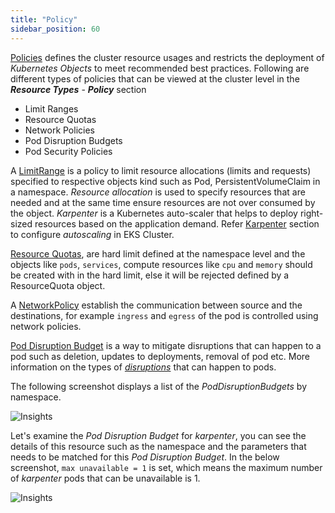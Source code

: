 ```yaml
---
title: "Policy"
sidebar_position: 60
---
```


[Policies](https://kubernetes.io/docs/concepts/policy/) defines the cluster resource usages and restricts the deployment of _Kubernetes Objects_ to meet recommended best practices. Following are different types of policies that can be viewed at the cluster level in the **_Resource Types_** - **_Policy_** section

- Limit Ranges
- Resource Quotas
- Network Policies
- Pod Disruption Budgets
- Pod Security Policies

A [LimitRange](https://kubernetes.io/docs/concepts/policy/limit-range/) is a policy to limit resource allocations (limits and requests) specified to respective objects kind such as Pod, PersistentVolumeClaim in a namespace. _Resource allocation_ is used to specify resources that are needed and at the same time ensure resources are not over consumed by the object. _Karpenter_ is a Kubernetes auto-scaler that helps to deploy right-sized resources based on the application demand. Refer [Karpenter](../../../autoscaling/compute/karpenter/index.md) section to configure _autoscaling_ in EKS Cluster.

[Resource Quotas](https://kubernetes.io/docs/concepts/policy/resource-quotas/), are hard limit defined at the namespace level and the objects like `pods`, `services`, compute resources like `cpu` and `memory` should be created with in the hard limit, else it will be rejected defined by a ResourceQuota object.

A [NetworkPolicy](https://kubernetes.io/docs/concepts/services-networking/network-policies/) establish the communication between source and the destinations, for example `ingress` and `egress` of the pod is controlled using network policies.

[Pod Disruption Budget](https://kubernetes.io/docs/tasks/run-application/configure-pdb/) is a way to mitigate disruptions that can happen to a pod such as deletion, updates to deployments, removal of pod etc. More information on the types of _[disruptions](https://kubernetes.io/docs/concepts/workloads/pods/disruptions/)_ that can happen to pods.

The following screenshot displays a list of the _PodDisruptionBudgets_ by namespace.

![Insights](/img/resource-view/policy-poddisruption.jpg)

Let's examine the _Pod Disruption Budget_ for _karpenter_, you can see the details of this resource such as the namespace and the parameters that needs to be matched for this _Pod Disruption Budget_. In the below screenshot, `max unavailable = 1` is set, which means the maximum number of _karpenter_ pods that can be unavailable is 1.

![Insights](/img/resource-view/policy-poddisruption-detail.jpg)
